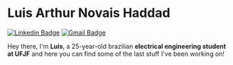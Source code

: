 # Luis Arthur Novais Haddad

[![Linkedin Badge](https://img.shields.io/badge/-LinkedIn-blue?style=flat-square&logo=Linkedin&logoColor=white&target="_blank"&link=https://www.linkedin.com/in/guicaruso/)](https://www.linkedin.com/in/-lanh/)
[![Gmail Badge](https://img.shields.io/badge/-Gmail-c14438?style=flat-square&logo=Gmail&logoColor=white&link=mailto:gui.martinscaruso@gmail.com)](mailto:luis.novais@engenharia.ufjf.br)

Hey there, I'm **Luis**, a 25-year-old brazilian **electrical engineering student at UFJF** and here you can find some of the last stuff I've been working on!
